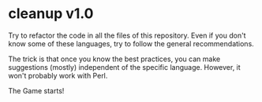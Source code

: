 # cleanup v1.0

Try to refactor the code in all the files of this repository. Even if you don't know some of these languages, try to follow the general recommendations. 

The trick is that once you know the best practices, you can make suggestions (mostly) independent of the specific language. However, it won't probably work with Perl.

The Game starts!

